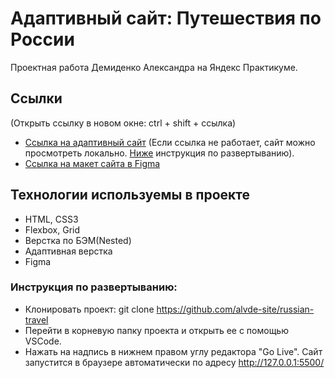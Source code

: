 
# Адаптивный сайт: Путешествия по России
Проектная работа Демиденко Александра на Яндекс Практикуме.

## Ссылки
(Открыть ссылку в новом окне: ctrl + shift + ссылка)
* [Ссылка на адаптивный сайт](https://russian-travel-fapn.vercel.app/) (Если ссылка не работает, сайт можно просмотреть локально. [Ниже](#инструкция-по-развертыванию) инструкция по развертыванию).
* [Ссылка на макет сайта в Figma](https://www.figma.com/file/5S2WSbEFL6awjVWJ0NWL8Q/Sprint-3_-Russia-_-desktop-%2B-mobile?node-id=28503%3A0)

## Технологии используемы в проекте
* HTML, CSS3
* Flexbox, Grid
* Верстка по БЭМ(Nested)
* Адаптивная верстка
* Figma

### Инструкция по развертыванию:
* Клонировать проект: git clone https://github.com/alvde-site/russian-travel
* Перейти в корневую папку проекта и открыть ее с помощью VSCode.
* Нажать на надпись в нижнем правом углу редактора "Go Live". Сайт запустится в браузере автоматически по адресу http://127.0.0.1:5500/

